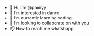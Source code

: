 - 👋 Hi, I’m @paniiyy
- 👀 I’m interested in dance
- 🌱 I’m currently learning coding
- 💞️ I’m looking to collaborate on with you
- 📫 How to reach me whatshapp

<!---
paniiyy/paniiyy is a ✨ special ✨ repository because its `README.md` (this file) appears on your GitHub profile.
You can click the Preview link to take a look at your changes.
--->
